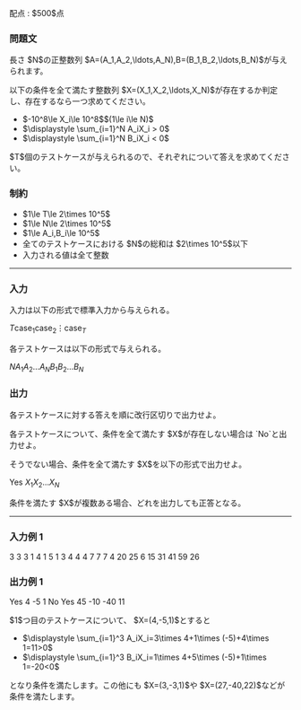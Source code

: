 
<div>

<span>

<span>

<p>
配点 : $500$点
</p>

<div>

<section>

### **問題文**

<p>
長さ $N$の正整数列 $A=(A_1,A_2,\ldots,A_N),B=(B_1,B_2,\ldots,B_N)$が与えられます。
</p>

<p>
以下の条件を全て満たす整数列 $X=(X_1,X_2,\ldots,X_N)$が存在するか判定し、存在するなら一つ求めてください。
</p>

<ul>

<li>
$-10^8\le X_i\le 10^8$$(1\le i\le N)$
</li>

<li>
$\displaystyle \sum_{i=1}^N A_iX_i > 0$
</li>

<li>
$\displaystyle \sum_{i=1}^N B_iX_i < 0$
</li>

</ul>

<p>
$T$個のテストケースが与えられるので、それぞれについて答えを求めてください。
</p>

</section>

</div>

<div>

<section>

### **制約**

<ul>

<li>
$1\le T\le 2\times 10^5$
</li>

<li>
$1\le N\le 2\times 10^5$
</li>

<li>
$1\le A_i,B_i\le 10^5$
</li>

<li>
全てのテストケースにおける $N$の総和は $2\times 10^5$以下
</li>

<li>
入力される値は全て整数
</li>

</ul>

</section>

</div>

---

<div>

<div>

<section>

### **入力**

<p>
入力は以下の形式で標準入力から与えられる。
</p>

<div>

$T$$\text{case}_1$$\text{case}_2$$\vdots$$\text{case}_T$
</div>

<p>
各テストケースは以下の形式で与えられる。
</p>

<div>

$N$$A_1$$A_2$$\ldots$$A_N$$B_1$$B_2$$\ldots$$B_N$
</div>

</section>

</div>

<div>

<section>

### **出力**

<p>
各テストケースに対する答えを順に改行区切りで出力せよ。
</p>

<p>
各テストケースについて、条件を全て満たす $X$が存在しない場合は `No`と出力せよ。
</p>

<p>
そうでない場合、条件を全て満たす $X$を以下の形式で出力せよ。
</p>

<div>

Yes
$X_1$$X_2$$\ldots$$X_N$
</div>

<p>
条件を満たす $X$が複数ある場合、どれを出力しても正答となる。
</p>

</section>

</div>

</div>

---

<div>

<section>

### **入力例 1**

<div>

3
3
3 1 4
1 5 1
3
4 4 4
7 7 7
4
20 25 6 15
31 41 59 26

</div>

</section>

</div>

<div>

<section>

### **出力例 1**

<div>

Yes
4 -5 1
No
Yes
45 -10 -40 11

</div>

<p>
$1$つ目のテストケースについて、 $X=(4,-5,1)$とすると
</p>

<ul>

<li>
$\displaystyle \sum_{i=1}^3 A_iX_i=3\times 4+1\times (-5)+4\times 1=11>0$
</li>

<li>
$\displaystyle \sum_{i=1}^3 B_iX_i=1\times 4+5\times (-5)+1\times 1=-20<0$
</li>

</ul>

<p>
となり条件を満たします。この他にも $X=(3,-3,1)$や $X=(27,-40,22)$などが条件を満たします。
</p>

</section>

</div>

</span>

</span>

</div>
